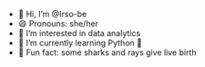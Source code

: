 - 👋 Hi, I’m @Irso-be
- 😄 Pronouns: she/her
- 👀 I’m interested in data analytics
- 🌱 I’m currently learning Python 🐍
- 🦈 Fun fact: some sharks and rays give live birth

<!---
Irso-be/Irso-be is a ✨ special ✨ repository because its `README.md` (this file) appears on your GitHub profile.
You can click the Preview link to take a look at your changes.
--->
